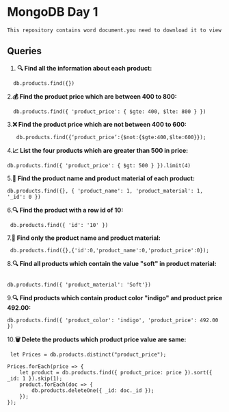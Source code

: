 # MongoDB Day 1

`This repository contains word document.you need to download it to view`

## Queries

1. **🔍 Find all the information about each product:**
 ```
   db.products.find({})
  ```
2.**💰 Find the product price which are between 400 to 800:**
```
  db.products.find({ 'product_price': { $gte: 400, $lte: 800 } })
 ```
3.**❌ Find the product price which are not between 400 to 600:**
```
   db.products.find({‘product_price’:{$not:{$gte:400,$lte:600}});
```

4.**📈 List the four products which are greater than 500 in price:**

   ```
   db.products.find({ 'product_price': { $gt: 500 } }).limit(4)
   ```
5.**📝 Find the product name and product material of each product:**
  ```
  db.products.find({}, { 'product_name': 1, 'product_material': 1, '_id': 0 })
  ```
6.**🔍 Find the product with a row id of 10:**
  ```
   db.products.find({ 'id': '10' })
  ```
7.**📝 Find only the product name and product material:**
```
 db.products.find({},{'id':0,'product_name':0,'product_price':0});
```

8.**🔍 Find all products which contain the value "soft" in product material:**
```

db.products.find({ 'product_material': 'Soft'})
```

9.**🔍 Find products which contain product color "indigo" and product price 492.00:**

```
db.products.find({ 'product_color': 'indigo', 'product_price': 492.00 })
```
10.**🗑️ Delete the products which product price value are same:**
```
 let Prices = db.products.distinct("product_price");

Prices.forEach(price => {
    let product = db.products.find({ product_price: price }).sort({ _id: 1 }).skip(1); 
    product.forEach(doc => {
        db.products.deleteOne({ _id: doc._id });
    });
});

```



